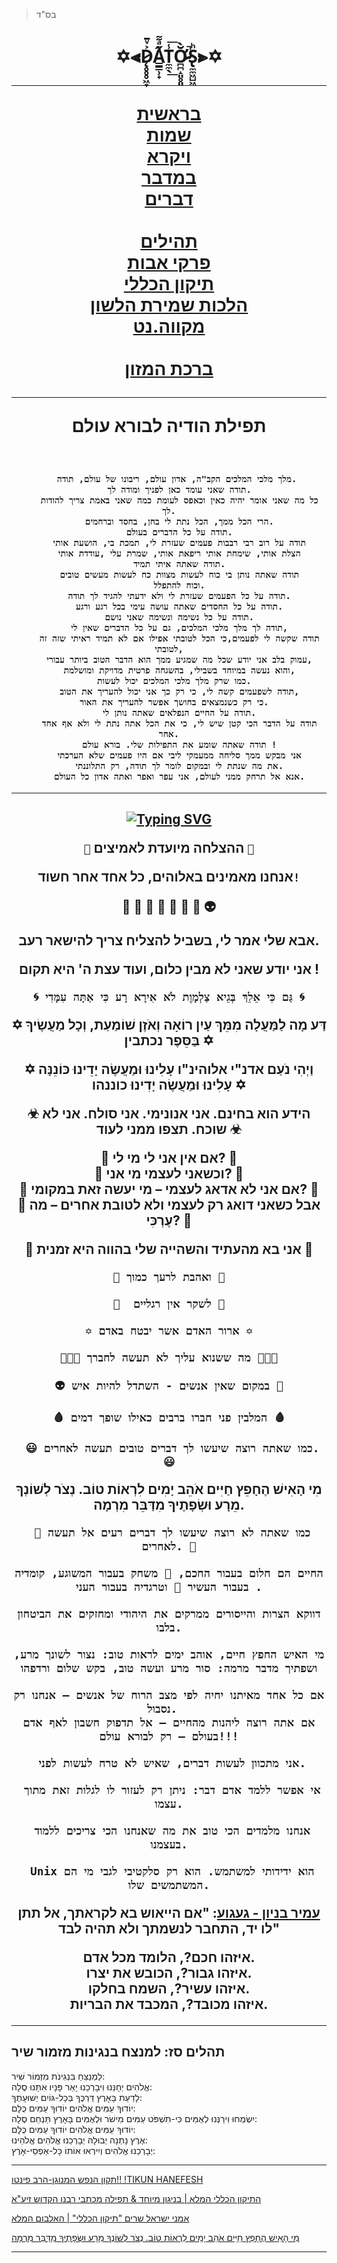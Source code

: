 > בס"ד	

<h1 align="center">

  ✡︎⫷D̷̨̥̥̥͖̞͐ͮ̄A̳̳̹̟̋ͣ͌ͅT̼̼̖̾͟͞Ơ̷̴̪̪̝͈̥͈̆̀̚S̢̼̼͖̺͖ͪ⫸✡︎
 

</div>  	      

---

<a id="link1" href="https://kodesh.snunit.k12.il/i/tr/t0101.htm">בראשית</a>       
<a id="link2" href="https://kodesh.snunit.k12.il/i/tr/t0201.htm">שמות</a> <br>
<a id="link3" href="https://kodesh.snunit.k12.il/i/tr/t0301.htm">ויקרא</a> <br>
<a id="link4" href="https://kodesh.snunit.k12.il/i/tr/t0401.htm">במדבר</a> <br>
<a id="link5" href="https://kodesh.snunit.k12.il/i/tr/t0501.htm">דברים</a> <br>
<br>
<a id="link6" href="https://tehilim.co/">תהילים</a> <br>
<a id="link6" href="https://oraita.net/avot/">פרקי אבות</a> <br>
<a id="link6" href="https://oraita.net/tikun-haclali/">תיקון הכללי</a> <br>
<a id="link6" href="https://netsor.org/halachot/">הלכות שמירת הלשון</a> <br>
<a id="link6" href="https://mikve.net/">מקווה.נט</a> <br>
<br>
<a id="link6" href="https://beitel.info/birkat-hamazon">ברכת המזון</a> <br>

---

תפילת הודיה לבורא עולם
<h3 align="center">

```  
   

	מלך מלכי המלכים הקב"ה, אדון עולם, ריבונו של עולם, תודה. 
	תודה שאני עומד כאן לפניך ומודה לך.
	כל מה שאני אומר יהיה כאין וכאפס לעומת כמה שאני באמת צריך להודות לך.
	הרי הכל ממך, הכל נתת לי בחן, בחסד וברחמים.
	תודה על כל הדברים בעולם.
	תודה על רוב רבי רבבות פעמים שעזרת לי, תמכת בי, הושעת אותי
	הצלת אותי, שימחת אותי ריפאת אותי, שמרת עלי ,עודדת אותי
	תודה שאתה איתי תמיד.
	תודה שאתה נותן בי כוח לעשות מצוות כח לעשות מעשים טובים
	וכוח להתפלל.
	תודה על כל הפעמים שעזרת לי ולא ידעתי להגיד לך תודה.
	תודה על כל החסדים שאתה עושה עימי בכל רגע ורגע.
	תודה על כל נשימה ונשימה שאני נושם.
	תודה לך מלך מלכי המלכים, גם על כל הדברים שאין לי,
	תודה שקשה לי לפעמים,כי הכל לטובתי אפילו אם לא תמיד ראיתי שזה זה לטובתי,
	עמוק בלב אני יודע שכל מה שמגיע ממך הוא הדבר הטוב ביותר עבורי,
	והוא נעשה במיוחד בשבילי, בהשגחה פרטית מדויקת ומושלמת,
  כמו שרק מלך מלכי המלכים יכול לעשות.
	תודה לשפעמים קשה לי, כי רק כך אני יכול להעריך את הטוב,
  כי רק כשנמצאים בחושך אפשר להעריך את האור.
	תודה על החיים הנפלאים שאתה נותן לי.
	תודה על הדבר הכי קטן שיש לי, כי את הכל אתה נתת לי ולא אף אחד אחר.
	תודה שאתה שומע את התפילות שלי. בורא עולם !
	אני מבקש ממך סליחה ממעמקי ליבי אם היו פעמים שלא הערכתי
	את מה שנתת לי ובמקום לומר לך תודה, רק התלוננתי.
	אנא אל תרחק ממני לעולם, אני עפר ואפר ואתה אדון כל העולם.
```

---
 
<h2 align="center">

[![Typing SVG](https://readme-typing-svg.herokuapp.com?size=18&duration=4444&center=true&lines=%F0%9F%A5%87+Success+is+for+the+brave+%F0%9F%A5%87)](https://git.io/typing-svg)
	
`🥇` ההצלחה מיועדת לאמיצים `🥇`

אנחנו מאמינים באלוהים, כל אחד אחר חשוד`!`

  🐽 👦 👧 👨 👩 👻 👀 👽

אבא שלי אמר לי, בשביל להצליח צריך להישאר רעב.

אני יודע שאני לא מבין כלום, ועוד עצת ה' היא תקום !

`🌀 גַּם כִּי אֵלֵךְ בְּגֵיא צַלְמָוֶת לֹא אִירָא רָע כִּי אַתָּה עִמָּדִי 🌀`

✡ דַּע מָה לַמַּעֲלָה מִמֵּךְ עַיִן רוֹאָה וְאֹזֶן שׁוֹמַעַת, וְכָל מַעֲשֶׂיךָ בַּסֵּפֶר נכתבין ✡

✡ וַיְהִי נֹעַם אדנ"י אלוהינ"ו עָלִינוּ וּמַעֲשֶׂה יָדֵינוּ כּוֹנֵנָּה עָלִינוּ וּמַעֲשֶׂה יָדִינוּ כוננהו ✡

☣ הידע הוא בחינם. אני אנונימי. אני סולח. אני לא שוכח. תצפו ממני לעוד ☣

🤔 אם אין אני לי מי לי? 🤔  
🤔 וכשאני לעצמי מי אני? 🤔  
🤔 אם אני לא אדאג לעצמי – מי יעשה זאת במקומי? 🤔  
🤔 אבל כשאני דואג רק לעצמי ולא לטובת אחרים – מה עֶרְכִּי? 🤔  

🔮 אני בא מהעתיד והשהייה שלי בהווה היא זמנית 🔮

`💙 ואהבת לרעך כמוך 💙`

`🦵  לשקר אין רגליים 🦵`

`✡ ארור האדם אשר יבטח באדם ✡`

`🧑‍🤝‍🧑 מה ששנוא עליך לא תעשה לחברך 🧑‍🤝‍🧑`

`👽 במקום שאין אנשים - השתדל להיות איש 👀`

`🩸 המלבין פני חברו ברבים כאילו שופך דמים 🩸`
	
` 😃 כמו שאתה רוצה שיעשו לך דברים טובים תעשה לאחרים. 😃` 

מִי הָאִישׁ הֶחָפֵץ חַיִּים אֹהֵב יָמִים לִרְאוֹת טוֹב. נְצֹר לְשׁוֹנְךָ מֵרָע וּשְׂפָתֶיךָ מִדַּבֵּר מִרְמָה.

` 🤔 כמו שאתה לא רוצה שיעשו לך דברים רעים אל תעשה לאחרים. 🤔`

` החיים הם חלום בעבור החכם, 🎲 משחק בעבור המשוגע, קומדיה בעבור העשיר 🤑 וטרגדיה בעבור העני . `

` דווקא הצרות והייסורים ממרקים את היהודי ומחזקים את הביטחון בלבו. `

` מי האיש החפץ חיים, אוהב ימים לראות טוב: נצור לשונך מרע, ושפתיך מדבר מרמה: סור מרע ועשה טוב, בקש שלום ורדפהו `
  
```
אם כל אחד מאיתנו יחיה לפי מצב הרוח של אנשים – אנחנו רק נסבול.  
אם אתה רוצה ליהנות מהחיים – אל תדפוק חשבון לאף אדם בעולם – רק לבורא עולם!!!
```
  

` אני מתכוון לעשות דברים, שאיש לא טרח לעשות לפני.`

` אי אפשר ללמד אדם דבר: ניתן רק לעזור לו לגלות זאת מתוך עצמו.`

` אנחנו מלמדים הכי טוב את מה שאנחנו הכי צריכים ללמוד בעצמנו.`

` Unix הוא ידידותי למשתמש. הוא רק סלקטיבי לגבי מי הם המשתמשים שלו.`

[עמיר בניון - געגוע](https://www.youtube.com/watch?v=JtphZLX8cxs): "אם הייאוש בא לקראתך, אל תתן לו יד, התחבר לנשמתך ולא תהיה לבד"

איזהו חכם?, הלומד מכל אדם.  
איזהו גבור?, הכובש את יצרו.  
איזהו עשיר?, השמח בחלקו.  
איזהו מכובד?, המכבד את הבריות.  
  

---

## תהלים סז: למנצח בנגינות מזמור שיר	
לַמְנַצֵּחַ בִּנְגִינֹת מִזְמוֹר שִׁיר:  
אֱלֹהִים יְחָנֵּנוּ וִיבָרְכֵנוּ יָאֵר פָּנָיו אִתָּנוּ סֶלָה:  
לָדַעַת בָּאָרֶץ דַּרְכֶּךָ בְּכָל-גּוֹיִם יְשׁוּעָתֶךָ:    
יוֹדוּךָ עַמִּים אֱלֹהִים יוֹדוּךָ עַמִּים כֻּלָּם:    
יִשְׂמְחוּ וִירַנְּנוּ לְאֻמִּים כִּי-תִשְׁפֹּט עַמִּים מִישֹׁר וּלְאֻמִּים בָּאָרֶץ תַּנְחֵם סֶלָה:  
יוֹדוּךָ עַמִּים אֱלֹהִים יוֹדוּךָ עַמִּים כֻּלָּם:  
אֶרֶץ נָתְנָה יְבוּלָהּ יְבָרְכֵנוּ אֱלֹהִים אֱלֹהֵינוּ:  
יְבָרְכֵנוּ אֱלֹהִים וְיִירְאוּ אוֹתוֹ כָּל-אַפְסֵי-אָרֶץ:  

	
---
	
  
  [תקון הנפש המנוגן-הרב פינטו!! !TIKUN HANEFESH](https://www.youtube.com/watch?v=-arhdtzQX0Y)
  
  [התיקון הכללי המלא | בניגון מיוחד & תפילה מכתבי רבנו הקדוש זיע"א](https://www.youtube.com/watch?v=c9vGfZrSk_0)
  
  [אמני ישראל שרים "תיקון הכללי" | האלבום המלא](https://www.youtube.com/watch?v=AL87MPoKwPM)

[מִי הָאִישׁ הֶחָפֵץ חַיִּים אֹהֵב יָמִים לִרְאוֹת טוֹב. נְצֹר לְשׁוֹנְךָ מֵרָע וּשְׂפָתֶיךָ מִדַּבֵּר מִרְמָה
](https://he.wikisource.org/wiki/%D7%97%D7%A4%D7%A5_%D7%97%D7%99%D7%99%D7%9D)

  
---
	
